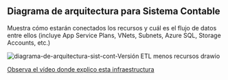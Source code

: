 ## Diagrama de arquitectura para Sistema Contable
Muestra cómo estarán conectados los recursos y cuál es el flujo de datos entre ellos (incluye App 
Service Plans, VNets, Subnets, Azure SQL, Storage Accounts, etc.)

![diagrama-de-arquitectura-sist-cont-Versión ETL menos recursos drawio](https://github.com/user-attachments/assets/740c4b88-edba-4bef-adb2-a16a52f229e6)

[Observa el vídeo donde explico esta infraestructura](https://youtu.be/FmgQnktrDLY)
